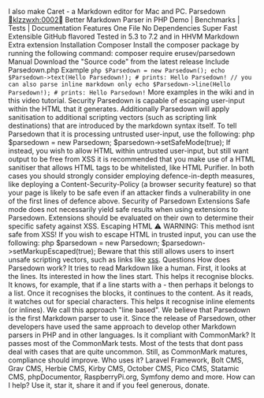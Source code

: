 I also make Caret - a Markdown editor for Mac and PC. Parsedown <a href="https://packagist.org/packages/erusev/parsedown">klzzwxh:0002</a> Better Markdown Parser in PHP Demo | Benchmarks | Tests | Documentation Features One File No Dependencies Super Fast Extensible GitHub flavored Tested in 5.3 to 7.2 and in HHVM Markdown Extra extension Installation Composer Install the composer package by running the following command: composer require erusev/parsedown Manual Download the "Source code" from the latest release Include Parsedown.php Example ``` php $Parsedown = new Parsedown(); echo $Parsedown->text(Hello Parsedown!); # prints: Hello Parsedown! // you can also parse inline markdown only echo $Parsedown->line(Hello Parsedown!); # prints: Hello Parsedown! ``` More examples in the wiki and in this video tutorial. Security Parsedown is capable of escaping user-input within the HTML that it generates. Additionally Parsedown will apply sanitisation to additional scripting vectors (such as scripting link destinations) that are introduced by the markdown syntax itself. To tell Parsedown that it is processing untrusted user-input, use the following: php $parsedown = new Parsedown; $parsedown->setSafeMode(true); If instead, you wish to allow HTML within untrusted user-input, but still want output to be free from XSS it is recommended that you make use of a HTML sanitiser that allows HTML tags to be whitelisted, like HTML Purifier. In both cases you should strongly consider employing defence-in-depth measures, like deploying a Content-Security-Policy (a browser security feature) so that your page is likely to be safe even if an attacker finds a vulnerability in one of the first lines of defence above. Security of Parsedown Extensions Safe mode does not necessarily yield safe results when using extensions to Parsedown. Extensions should be evaluated on their own to determine their specific safety against XSS. Escaping HTML ⚠️ WARNING: This method isnt safe from XSS! If you wish to escape HTML in trusted input, you can use the following: php $parsedown = new Parsedown; $parsedown->setMarkupEscaped(true); Beware that this still allows users to insert unsafe scripting vectors, such as links like [xss](javascript:alert%281%29). Questions How does Parsedown work? It tries to read Markdown like a human. First, it looks at the lines. Its interested in how the lines start. This helps it recognise blocks. It knows, for example, that if a line starts with a - then perhaps it belongs to a list. Once it recognises the blocks, it continues to the content. As it reads, it watches out for special characters. This helps it recognise inline elements (or inlines). We call this approach "line based". We believe that Parsedown is the first Markdown parser to use it. Since the release of Parsedown, other developers have used the same approach to develop other Markdown parsers in PHP and in other languages. Is it compliant with CommonMark? It passes most of the CommonMark tests. Most of the tests that dont pass deal with cases that are quite uncommon. Still, as CommonMark matures, compliance should improve. Who uses it? Laravel Framework, Bolt CMS, Grav CMS, Herbie CMS, Kirby CMS, October CMS, Pico CMS, Statamic CMS, phpDocumentor, RaspberryPi.org, Symfony demo and more. How can I help? Use it, star it, share it and if you feel generous, donate.